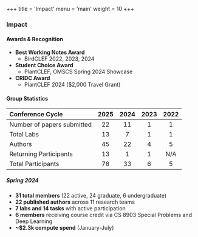 +++
title = 'Impact'
menu = 'main'
weight = 10
+++

### Impact

#### Awards & Recognition

- **Best Working Notes Award**
  - BirdCLEF 2022, 2023, 2024
- **Student Choice Award**
  - PlantCLEF, OMSCS Spring 2024 Showcase
- **CRIDC Award**
  - PlantCLEF 2024 ($2,000 Travel Grant)

#### Group Statistics

| Conference Cycle           | 2025 | 2024 | 2023 | 2022 |
| :------------------------- | :--: | :--: | :--: | :--: |
| Number of papers submitted |  22  |  11  |  1   |  1   |
| Total Labs                 |  13  |  7   |  1   |  1   |
| Authors                    |  45  |  22  |  4   |  5   |
| Returning Participants     |  13  |  1   |  1   | N/A  |
| Total Participants         |  78  |  33  |  6   |  5   |

##### Spring 2024

- **31 total members** (22 active, 24 graduate, 6 undergraduate)
- **22 published authors** across 11 research teams
- **7 labs and 14 tasks** with active participation
- **6 members** receiving course credit via CS 8903 Special Problems and Deep Learning
- **~$2.3k compute spend** (January-July)
